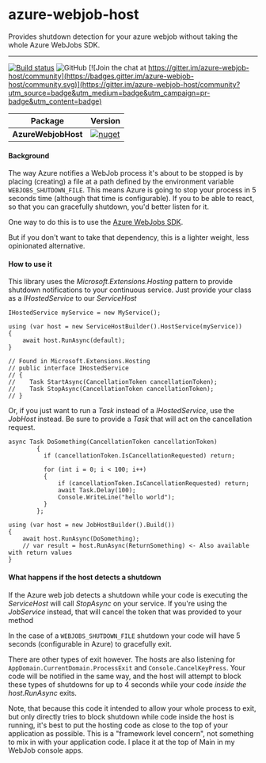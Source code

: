 # azure-webjob-host
Provides shutdown detection for your azure webjob without taking the whole Azure WebJobs SDK.

----------

[![Build status](https://ci.appveyor.com/api/projects/status/gjlmtxmee7txgnfe?svg=true)](https://ci.appveyor.com/project/NathanLBCooper/azure-webjob-host)
![GitHub](https://img.shields.io/github/license/NathanLBCooper/azure-webjob-host.svg)
[![Join the chat at https://gitter.im/azure-webjob-host/community](https://badges.gitter.im/azure-webjob-host/community.svg)](https://gitter.im/azure-webjob-host/community?utm_source=badge&utm_medium=badge&utm_campaign=pr-badge&utm_content=badge)

| Package | Version |
| --- | --- |
| **AzureWebjobHost** | [![nuget](https://img.shields.io/nuget/v/AzureWebjobHost.svg)](https://www.nuget.org/packages/AzureWebjobHost/) |

#### Background 

The way Azure notifies a WebJob process it's about to be stopped is by placing (creating) a file at a path defined by the environment variable `WEBJOBS_SHUTDOWN_FILE`. This means Azure is going to stop your process in 5 seconds time (although that time is configurable). If you to be able to react, so that you can gracefully shutdown, you'd better listen for it.

One way to do this is to use the [Azure WebJobs SDK](https://github.com/Azure/azure-webjobs-sdk/wiki).

But if you don't want to take that dependency, this is a lighter weight, less opinionated alternative.

#### How to use it

This library uses the *Microsoft.Extensions.Hosting* pattern to provide shutdown notifications to your continuous service. Just provide your class as a *IHostedService* to our *ServiceHost*


    IHostedService myService = new MyService();
    
    using (var host = new ServiceHostBuilder().HostService(myService))
    {
        await host.RunAsync(default);
    }

    // Found in Microsoft.Extensions.Hosting
    // public interface IHostedService
    // {
    //    Task StartAsync(CancellationToken cancellationToken);
    //    Task StopAsync(CancellationToken cancellationToken);
    // }
    
Or, if you just want to run a *Task* instead of a *IHostedService*, use the *JobHost* instead. Be sure to provide a *Task* that will act on the cancellation request.
 
    async Task DoSomething(CancellationToken cancellationToken)
            {
              if (cancellationToken.IsCancellationRequested) return;

              for (int i = 0; i < 100; i++)
              {
                  if (cancellationToken.IsCancellationRequested) return;
                  await Task.Delay(100);
                  Console.WriteLine("hello world");
              }
            };
    
    using (var host = new JobHostBuilder().Build())
    {
        await host.RunAsync(DoSomething);
        // var result = host.RunAsync(ReturnSomething) <- Also available with return values 
    }
    
#### What happens if the host detects a shutdown
    
If the Azure web job detects a shutdown while your code is executing the *ServiceHost* will call *StopAsync* on your service. If you're using the *JobService* instead, that will cancel the token that was provided to your method

In the case of a `WEBJOBS_SHUTDOWN_FILE` shutdown your code will have 5 seconds (configurable in Azure) to gracefully exit.

There are other types of exit however. The hosts are also listening for `AppDomain.CurrentDomain.ProcessExit` and `Console.CancelKeyPress`. Your code will be notified in the same way, and the host will attempt to block these types of shutdowns for up to 4 seconds while your code *inside the host.RunAsync* exits.

Note, that because this code it intended to allow your whole process to exit, but only directly tries to block shutdown while code inside the host is running, it's best to put the hosting code as close to the top of your application as possible. This is a "framework level concern", not something to mix in with your application code. I place it at the top of Main in my WebJob console apps.

